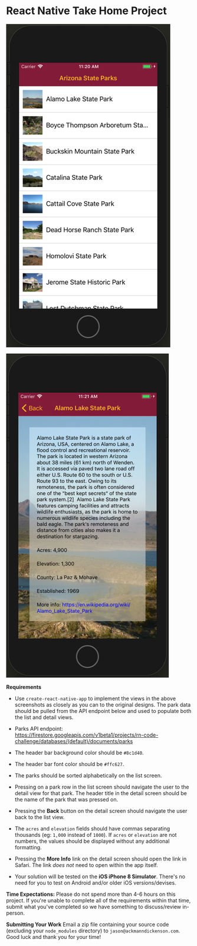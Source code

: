 # React Native Take Home Project

![alt text](https://github.com/dabootski/rn-take-home/blob/master/list-view.png?raw=true)

![alt text](https://github.com/dabootski/rn-take-home/blob/master/detail-view.png?raw=true)

**Requirements**

- Use `create-react-native-app` to implement the views in the above screenshots as closely as you can to the original designs. The park data should be pulled from the API endpoint below and used to populate both the list and detail views.

- Parks API endpoint: https://firestore.googleapis.com/v1beta1/projects/rn-code-challenge/databases/(default)/documents/parks

- The header bar background color should be `#8c1d40`.

- The header bar font color should be `#ffc627`.

- The parks should be sorted alphabetically on the list screen.

- Pressing on a park row in the list screen should navigate the user to the detail view for that park. The header title in the detail screen should be the name of the park that was pressed on.

- Pressing the **Back** button on the detail screen should navigate the user back to the list view.

- The `acres` and `elevation` fields should have commas separating thousands (eg: `1,000` instead of `1000`). If `acres` or `elevation` are not numbers, the values should be displayed without any additional formatting.

- Pressing the **More Info** link on the detail screen should open the link in Safari. The link _does not_ need to open within the app itself.

- Your solution will be tested on the **iOS iPhone 8 Simulator**. There's no need for you to test on Android and/or older iOS versions/devises.

**Time Expectations:**
Please do not spend more than 4-6 hours on this project. If you're unable to complete all of the requirements within that time, submit what you've completed so we have something to discuss/review in-person.

**Submitting Your Work**
Email a zip file containing your source code (excluding your `node_modules` directory) to `jason@ackmanndickenson.com`. Good luck and thank you for your time!
